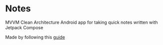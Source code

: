 # Notes

MVVM Clean Architecture Android app for taking quick notes written with Jetpack Compose

Made by following this [guide](https://www.youtube.com/watch?v=8YPXv7xKh2w)
